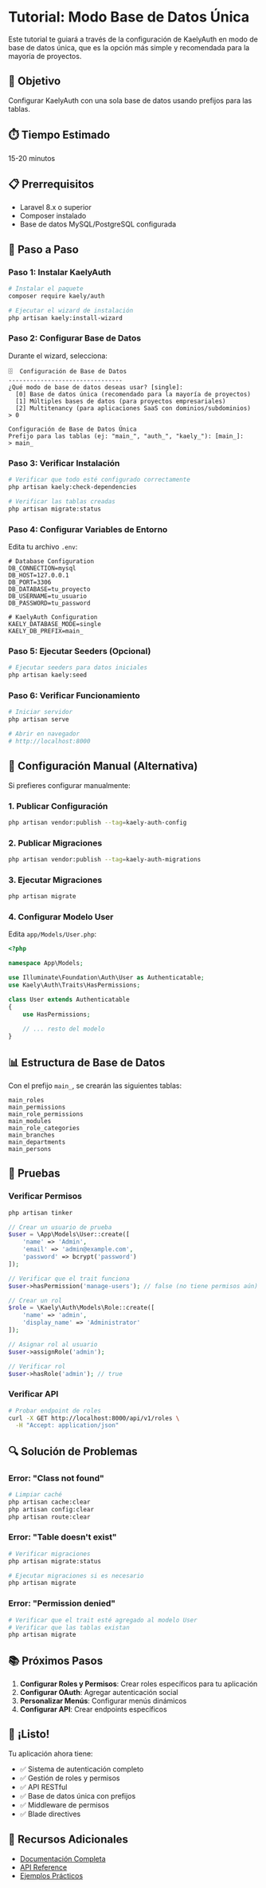# Tutorial: Modo Base de Datos Única

Este tutorial te guiará a través de la configuración de KaelyAuth en modo de base de datos única, que es la opción más simple y recomendada para la mayoría de proyectos.

## 🎯 Objetivo

Configurar KaelyAuth con una sola base de datos usando prefijos para las tablas.

## ⏱️ Tiempo Estimado

15-20 minutos

## 📋 Prerrequisitos

- Laravel 8.x o superior
- Composer instalado
- Base de datos MySQL/PostgreSQL configurada

## 🚀 Paso a Paso

### Paso 1: Instalar KaelyAuth

```bash
# Instalar el paquete
composer require kaely/auth

# Ejecutar el wizard de instalación
php artisan kaely:install-wizard
```

### Paso 2: Configurar Base de Datos

Durante el wizard, selecciona:

```
🗄️  Configuración de Base de Datos
--------------------------------
¿Qué modo de base de datos deseas usar? [single]:
  [0] Base de datos única (recomendado para la mayoría de proyectos)
  [1] Múltiples bases de datos (para proyectos empresariales)
  [2] Multitenancy (para aplicaciones SaaS con dominios/subdominios)
> 0

Configuración de Base de Datos Única
Prefijo para las tablas (ej: "main_", "auth_", "kaely_"): [main_]:
> main_
```

### Paso 3: Verificar Instalación

```bash
# Verificar que todo esté configurado correctamente
php artisan kaely:check-dependencies

# Verificar las tablas creadas
php artisan migrate:status
```

### Paso 4: Configurar Variables de Entorno

Edita tu archivo `.env`:

```env
# Database Configuration
DB_CONNECTION=mysql
DB_HOST=127.0.0.1
DB_PORT=3306
DB_DATABASE=tu_proyecto
DB_USERNAME=tu_usuario
DB_PASSWORD=tu_password

# KaelyAuth Configuration
KAELY_DATABASE_MODE=single
KAELY_DB_PREFIX=main_
```

### Paso 5: Ejecutar Seeders (Opcional)

```bash
# Ejecutar seeders para datos iniciales
php artisan kaely:seed
```

### Paso 6: Verificar Funcionamiento

```bash
# Iniciar servidor
php artisan serve

# Abrir en navegador
# http://localhost:8000
```

## 🔧 Configuración Manual (Alternativa)

Si prefieres configurar manualmente:

### 1. Publicar Configuración

```bash
php artisan vendor:publish --tag=kaely-auth-config
```

### 2. Publicar Migraciones

```bash
php artisan vendor:publish --tag=kaely-auth-migrations
```

### 3. Ejecutar Migraciones

```bash
php artisan migrate
```

### 4. Configurar Modelo User

Edita `app/Models/User.php`:

```php
<?php

namespace App\Models;

use Illuminate\Foundation\Auth\User as Authenticatable;
use Kaely\Auth\Traits\HasPermissions;

class User extends Authenticatable
{
    use HasPermissions;
    
    // ... resto del modelo
}
```

## 📊 Estructura de Base de Datos

Con el prefijo `main_`, se crearán las siguientes tablas:

```
main_roles
main_permissions
main_role_permissions
main_modules
main_role_categories
main_branches
main_departments
main_persons
```

## 🧪 Pruebas

### Verificar Permisos

```bash
php artisan tinker
```

```php
// Crear un usuario de prueba
$user = \App\Models\User::create([
    'name' => 'Admin',
    'email' => 'admin@example.com',
    'password' => bcrypt('password')
]);

// Verificar que el trait funciona
$user->hasPermission('manage-users'); // false (no tiene permisos aún)

// Crear un rol
$role = \Kaely\Auth\Models\Role::create([
    'name' => 'admin',
    'display_name' => 'Administrator'
]);

// Asignar rol al usuario
$user->assignRole('admin');

// Verificar rol
$user->hasRole('admin'); // true
```

### Verificar API

```bash
# Probar endpoint de roles
curl -X GET http://localhost:8000/api/v1/roles \
  -H "Accept: application/json"
```

## 🔍 Solución de Problemas

### Error: "Class not found"

```bash
# Limpiar caché
php artisan cache:clear
php artisan config:clear
php artisan route:clear
```

### Error: "Table doesn't exist"

```bash
# Verificar migraciones
php artisan migrate:status

# Ejecutar migraciones si es necesario
php artisan migrate
```

### Error: "Permission denied"

```bash
# Verificar que el trait esté agregado al modelo User
# Verificar que las tablas existan
php artisan migrate
```

## 📚 Próximos Pasos

1. **Configurar Roles y Permisos**: Crear roles específicos para tu aplicación
2. **Configurar OAuth**: Agregar autenticación social
3. **Personalizar Menús**: Configurar menús dinámicos
4. **Configurar API**: Crear endpoints específicos

## 🎉 ¡Listo!

Tu aplicación ahora tiene:
- ✅ Sistema de autenticación completo
- ✅ Gestión de roles y permisos
- ✅ API RESTful
- ✅ Base de datos única con prefijos
- ✅ Middleware de permisos
- ✅ Blade directives

## 📖 Recursos Adicionales

- [Documentación Completa](https://kaely-auth.com)
- [API Reference](https://kaely-auth.com/api)
- [Ejemplos Prácticos](https://kaely-auth.com/examples) 